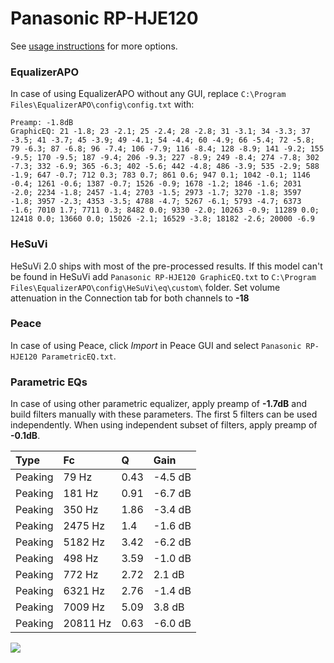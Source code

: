 # Panasonic RP-HJE120
See [usage instructions](https://github.com/jaakkopasanen/AutoEq#usage) for more options.

### EqualizerAPO
In case of using EqualizerAPO without any GUI, replace `C:\Program Files\EqualizerAPO\config\config.txt`
with:
```
Preamp: -1.8dB
GraphicEQ: 21 -1.8; 23 -2.1; 25 -2.4; 28 -2.8; 31 -3.1; 34 -3.3; 37 -3.5; 41 -3.7; 45 -3.9; 49 -4.1; 54 -4.4; 60 -4.9; 66 -5.4; 72 -5.8; 79 -6.3; 87 -6.8; 96 -7.4; 106 -7.9; 116 -8.4; 128 -8.9; 141 -9.2; 155 -9.5; 170 -9.5; 187 -9.4; 206 -9.3; 227 -8.9; 249 -8.4; 274 -7.8; 302 -7.3; 332 -6.9; 365 -6.3; 402 -5.6; 442 -4.8; 486 -3.9; 535 -2.9; 588 -1.9; 647 -0.7; 712 0.3; 783 0.7; 861 0.6; 947 0.1; 1042 -0.1; 1146 -0.4; 1261 -0.6; 1387 -0.7; 1526 -0.9; 1678 -1.2; 1846 -1.6; 2031 -2.0; 2234 -1.8; 2457 -1.4; 2703 -1.5; 2973 -1.7; 3270 -1.8; 3597 -1.8; 3957 -2.3; 4353 -3.5; 4788 -4.7; 5267 -6.1; 5793 -4.7; 6373 -1.6; 7010 1.7; 7711 0.3; 8482 0.0; 9330 -2.0; 10263 -0.9; 11289 0.0; 12418 0.0; 13660 0.0; 15026 -2.1; 16529 -3.8; 18182 -2.6; 20000 -6.9
```

### HeSuVi
HeSuVi 2.0 ships with most of the pre-processed results. If this model can't be found in HeSuVi add
`Panasonic RP-HJE120 GraphicEQ.txt` to `C:\Program Files\EqualizerAPO\config\HeSuVi\eq\custom\` folder.
Set volume attenuation in the Connection tab for both channels to **-18**

### Peace
In case of using Peace, click *Import* in Peace GUI and select `Panasonic RP-HJE120 ParametricEQ.txt`.

### Parametric EQs
In case of using other parametric equalizer, apply preamp of **-1.7dB** and build filters manually
with these parameters. The first 5 filters can be used independently.
When using independent subset of filters, apply preamp of **-0.1dB**.

| Type    | Fc       |    Q | Gain    |
|:--------|:---------|:-----|:--------|
| Peaking | 79 Hz    | 0.43 | -4.5 dB |
| Peaking | 181 Hz   | 0.91 | -6.7 dB |
| Peaking | 350 Hz   | 1.86 | -3.4 dB |
| Peaking | 2475 Hz  | 1.4  | -1.6 dB |
| Peaking | 5182 Hz  | 3.42 | -6.2 dB |
| Peaking | 498 Hz   | 3.59 | -1.0 dB |
| Peaking | 772 Hz   | 2.72 | 2.1 dB  |
| Peaking | 6321 Hz  | 2.76 | -1.4 dB |
| Peaking | 7009 Hz  | 5.09 | 3.8 dB  |
| Peaking | 20811 Hz | 0.63 | -6.0 dB |

![](https://raw.githubusercontent.com/jaakkopasanen/AutoEq/master/results/rtings/avg/Panasonic%20RP-HJE120/Panasonic%20RP-HJE120.png)